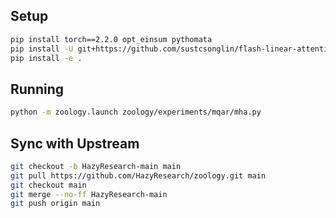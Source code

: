 ## Setup

```bash
pip install torch==2.2.0 opt_einsum pythomata
pip install -U git+https://github.com/sustcsonglin/flash-linear-attention
pip install -e .
```

## Running

```bash
python -m zoology.launch zoology/experiments/mqar/mha.py
```

## Sync with Upstream

```bash
git checkout -b HazyResearch-main main
git pull https://github.com/HazyResearch/zoology.git main
git checkout main
git merge --no-ff HazyResearch-main
git push origin main
```